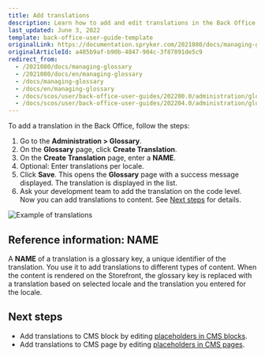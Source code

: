 ```yaml
---
title: Add translations
description: Learn how to add and edit translations in the Back Office.
last_updated: June 3, 2022
template: back-office-user-guide-template
originalLink: https://documentation.spryker.com/2021080/docs/managing-glossary
originalArticleId: a485b9af-b90b-4847-904c-3f87891de5c9
redirect_from:
  - /2021080/docs/managing-glossary
  - /2021080/docs/en/managing-glossary
  - /docs/managing-glossary
  - /docs/en/managing-glossary
  - /docs/scos/user/back-office-user-guides/202200.0/administration/glossary/managing-glossary.html
  - /docs/scos/user/back-office-user-guides/202204.0/administration/glossary/managing-glossary.html  
---
```


To add a translation in the Back Office, follow the steps:

1. Go to the **Administration&nbsp;<span aria-label="and then">></span> Glossary**.
2. On the **Glossary** page, click **Create Translation**.
3. On the **Create Translation** page, enter a **NAME**.
4. Optional: Enter translations per locale.
5. Click **Save**.
    This opens the **Glossary** page with a success message displayed. The translation is displayed in the list.
6. Ask your development team to add the translation on the code level.
    Now you can add translations to content. See [Next steps](#next-steps) for details.

![Example of translations](https://spryker.s3.eu-central-1.amazonaws.com/docs/User+Guides/Back+Office+User+Guides/Glossary/Managing+Glossary/managing-glossary.png)

## Reference information: NAME

A **NAME** of a translation is a glossary key, a unique identifier of the translation. You use it to add translations to different types of content. When the content is rendered on the Storefront, the glossary key is replaced with a translation based on selected locale and the translation you entered for the locale.


## Next steps

* Add translations to CMS block by editing [placeholders in CMS blocks](/docs/pbc/all/content-management-system/{{page.version}}/manage-in-the-back-office/blocks/edit-placeholders-in-cms-blocks.html).
* Add translations to CMS page by editing [placeholders in CMS pages](/docs/pbc/all/content-management-system/{{page.version}}/manage-in-the-back-office/pages/edit-cms-pages.html).

